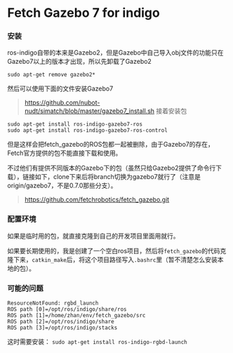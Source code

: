 # Fetch Gazebo 7 for indigo

### 安装
ros-indigo自带的本来是Gazebo2，但是Gazebo中自己导入obj文件的功能只在Gazebo7以上的版本才出现，所以先卸载了Gazebo2

 ```
 sudo apt-get remove gazebo2*
```
然后可以使用下面的文件安装Gazebo7

> https://github.com/nubot-nudt/simatch/blob/master/gazebo7_install.sh
接着安装包
 ```
 sudo apt-get install ros-indigo-gazebo7-ros
 sudo apt-get install ros-indigo-gazebo7-ros-control
```
但是这样会把fetch_gazebo的ROS包都一起被删除，由于Gazebo7的存在，Fetch官方提供的包不能直接下载和使用。

不过他们有提供不同版本的Gazebo下的包（虽然只给Gazebo2提供了命令行下载），链接如下，clone下来后将branch切换为gazebo7就行了（注意是origin/gazebo7，不是0.7.0那些分支）。
> https://github.com/fetchrobotics/fetch_gazebo.git



### 配置环境
如果是临时用的包，就直接克隆到自己的开发项目里面用就行。

如果要长期使用的，我是创建了一个空白ros项目，然后将```fetch_gazebo```的代码克隆下来，```catkin_make```后，将这个项目路径写入```.bashrc```里（暂不清楚怎么安装本地的包）。

### 可能的问题

    ResourceNotFound: rgbd_launch
    ROS path [0]=/opt/ros/indigo/share/ros
    ROS path [1]=/home/zhan/env/fetch_gazebo/src
    ROS path [2]=/opt/ros/indigo/share
    ROS path [3]=/opt/ros/indigo/stacks

这时需要安装：
```sudo apt-get install ros-indigo-rgbd-launch```
